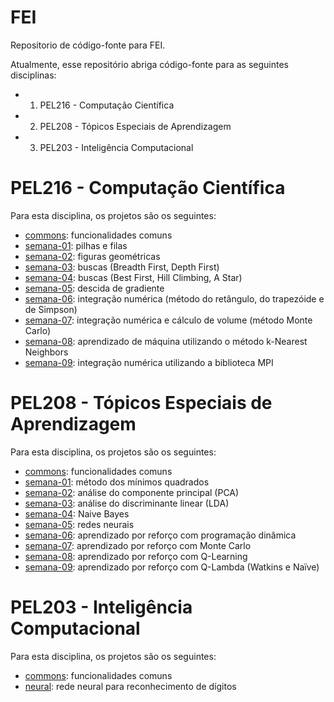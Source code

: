 # FEI

Repositorio de código-fonte para FEI.

Atualmente, esse repositório abriga código-fonte para as seguintes disciplinas:

* 1. PEL216 - Computação Científica
* 2. PEL208 - Tópicos Especiais de Aprendizagem
* 3. PEL203 - Inteligência Computacional

# PEL216 - Computação Científica
Para esta disciplina, os projetos são os seguintes:
* [commons](https://github.com/fvarrebola/fei/tree/master/pel216/commons): funcionalidades comuns
* [semana-01](https://github.com/fvarrebola/fei/tree/master/pel216/week1): pilhas e filas
* [semana-02](https://github.com/fvarrebola/fei/tree/master/pel216/week2): figuras geométricas
* [semana-03](https://github.com/fvarrebola/fei/tree/master/pel216/week3): buscas (Breadth First, Depth First)
* [semana-04](https://github.com/fvarrebola/fei/tree/master/pel216/week4): buscas (Best First, Hill Climbing, A Star)
* [semana-05](https://github.com/fvarrebola/fei/tree/master/pel216/week5): descida de gradiente
* [semana-06](https://github.com/fvarrebola/fei/tree/master/pel216/week6): integração numérica (método do retângulo, do trapezóide e de Simpson)
* [semana-07](https://github.com/fvarrebola/fei/tree/master/pel216/week7): integração numérica e cálculo de volume (método Monte Carlo)
* [semana-08](https://github.com/fvarrebola/fei/tree/master/pel216/week8): aprendizado de máquina utilizando o método k-Nearest Neighbors
* [semana-09](https://github.com/fvarrebola/fei/tree/master/pel216/week9): integração numérica utilizando a biblioteca MPI

# PEL208 - Tópicos Especiais de Aprendizagem
Para esta disciplina, os projetos são os seguintes:
* [commons](https://github.com/fvarrebola/fei/tree/master/pel208/commons): funcionalidades comuns
* [semana-01](https://github.com/fvarrebola/fei/tree/master/pel208/week1): método dos mínimos quadrados
* [semana-02](https://github.com/fvarrebola/fei/tree/master/pel208/week2): análise do componente principal (PCA)
* [semana-03](https://github.com/fvarrebola/fei/tree/master/pel208/week3): análise do discriminante linear (LDA)
* [semana-04](https://github.com/fvarrebola/fei/tree/master/pel208/week4): Naive Bayes
* [semana-05](https://github.com/fvarrebola/fei/tree/master/pel208/week5): redes neurais
* [semana-06](https://github.com/fvarrebola/fei/tree/master/pel208/week6): aprendizado por reforço com programação dinâmica
* [semana-07](https://github.com/fvarrebola/fei/tree/master/pel208/week7): aprendizado por reforço com Monte Carlo
* [semana-08](https://github.com/fvarrebola/fei/tree/master/pel208/week8): aprendizado por reforço com Q-Learning
* [semana-09](https://github.com/fvarrebola/fei/tree/master/pel208/week9): aprendizado por reforço com Q-Lambda (Watkins e Naïve)

# PEL203 - Inteligência Computacional
Para esta disciplina, os projetos são os seguintes:
* [commons](https://github.com/fvarrebola/fei/tree/master/pel203/commons): funcionalidades comuns
* [neural](https://github.com/fvarrebola/fei/tree/master/pel203/neural): rede neural para reconhecimento de dígitos

